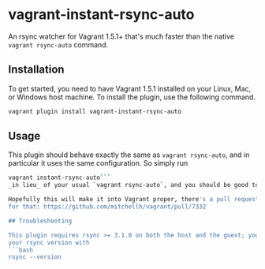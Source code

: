 # vagrant-instant-rsync-auto

An rsync watcher for Vagrant 1.5.1+ that's much faster than the native
`vagrant rsync-auto` command.

## Installation

To get started, you need to have Vagrant 1.5.1 installed on your Linux, Mac, or
Windows host machine. To install the plugin, use the following command.

```bash
vagrant plugin install vagrant-instant-rsync-auto
```

## Usage

This plugin should behave exactly the same as `vagrant rsync-auto`, and in
particular it uses the same configuration. So simply run
```bash
vagrant instant-rsync-auto```
_in lieu_ of your usual `vagrant rsync-auto`, and you should be good to go!

Hopefully this will make it into Vagrant proper, there's a pull request opened
for that: https://github.com/mitchellh/vagrant/pull/7332

## Troubleshooting

This plugin requires rsync >= 3.1.0 on both the host and the guest; you can see
your rsync version with
```bash
rsync --version
```
